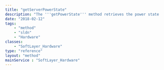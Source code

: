 ```yaml
---
title: "getServerPowerState"
description: "The '''getPowerState''' method retrieves the power state for the selected server. The server's power status is retrieved from its remote management card. This method returns 'on', for a server that has been powered on, or 'off' for servers powered off. "
date: "2018-02-12"
tags:
    - "method"
    - "sldn"
    - "Hardware"
classes:
    - "SoftLayer_Hardware"
type: "reference"
layout: "method"
mainService : "SoftLayer_Hardware"
---
```

